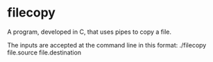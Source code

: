 # filecopy
A program, developed in C, that uses pipes to copy a file.

The inputs are accepted at the command line in this format: ./filecopy file.source file.destination
